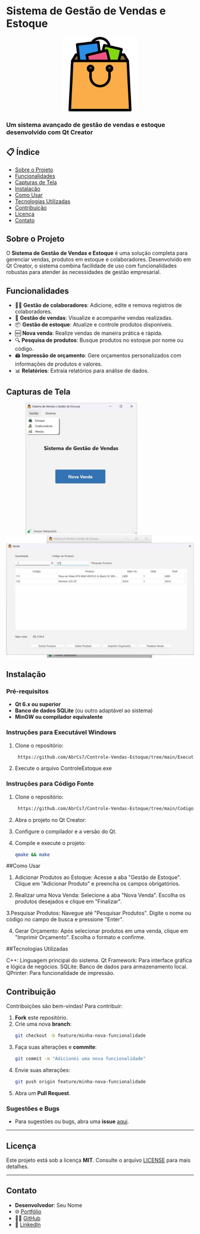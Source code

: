 # Sistema de Gestão de Vendas e Estoque

<p align="center">
  <img src="https://raw.githubusercontent.com/AbrCs7/Controle-Vendas-Estoque/refs/heads/main/CodigoFonte/img/bolsa-de-compras.png" alt="Logo do Sistema de Gestão" width="200"/>
</p>

### Um sistema avançado de gestão de vendas e estoque desenvolvido com Qt Creator

## 📋 Índice

- [Sobre o Projeto](#sobre-o-projeto)
- [Funcionalidades](#funcionalidades)
- [Capturas de Tela](#capturas-de-tela)
- [Instalação](#instalação)
- [Como Usar](#como-usar)
- [Tecnologias Utilizadas](#tecnologias-utilizadas)
- [Contribuição](#contribuição)
- [Licença](#licença)
- [Contato](#contato)

## Sobre o Projeto

O **Sistema de Gestão de Vendas e Estoque** é uma solução completa para gerenciar vendas, produtos em estoque e colaboradores. Desenvolvido em Qt Creator, o sistema combina facilidade de uso com funcionalidades robustas para atender às necessidades de gestão empresarial.

## Funcionalidades

- 👨‍💼 **Gestão de colaboradores**: Adicione, edite e remova registros de colaboradores.
- 🛒 **Gestão de vendas**: Visualize e acompanhe vendas realizadas.
- 📦 **Gestão de estoque**: Atualize e controle produtos disponíveis.
- 🆕 **Nova venda**: Realize vendas de maneira prática e rápida.
- 🔍 **Pesquisa de produtos**: Busque produtos no estoque por nome ou código.
- 🖨️ **Impressão de orçamento**: Gere orçamentos personalizados com informações de produtos e valores.
- 📊 **Relatórios**: Extraia relatórios para análise de dados.

## Capturas de Tela

<p align="center">
  <img src="https://raw.githubusercontent.com/AbrCs7/Controle-Vendas-Estoque/refs/heads/main/CodigoFonte/Imagem1.png" alt="Screenshot 1" width="300" style="margin-right: 100px;"/>
  <img src="https://raw.githubusercontent.com/AbrCs7/Controle-Vendas-Estoque/refs/heads/main/CodigoFonte/Imagem2.png" alt="Screenshot 2" width="600"/>
</p>

## Instalação

### Pré-requisitos

- **Qt 6.x ou superior**
- **Banco de dados SQLite** (ou outro adaptável ao sistema)
- **MinGW ou compilador equivalente**

### Instruções para Executável Windows

1. Clone o repositório:
   ```bash
    https://github.com/AbrCs7/Controle-Vendas-Estoque/tree/main/ExecutavelWindows
2. Execute o arquivo ControleEstoque.exe

### Instruções para Código Fonte

1. Clone o repositório:
   ```bash
    https://github.com/AbrCs7/Controle-Vendas-Estoque/tree/main/CodigoFonte
2. Abra o projeto no Qt Creator:

3. Configure o compilador e a versão do Qt.
4. Compile e execute o projeto:
   ```bash
   qmake && make

##Como Usar

1. Adicionar Produtos ao Estoque:
        Acesse a aba "Gestão de Estoque".
        Clique em "Adicionar Produto" e preencha os campos obrigatórios.

2. Realizar uma Nova Venda:
        Selecione a aba "Nova Venda".
        Escolha os produtos desejados e clique em "Finalizar".

3.Pesquisar Produtos:
        Navegue até "Pesquisar Produtos".
        Digite o nome ou código no campo de busca e pressione "Enter".

4. Gerar Orçamento:
        Após selecionar produtos em uma venda, clique em "Imprimir Orçamento".
        Escolha o formato e confirme.

##Tecnologias Utilizadas

  C++: Linguagem principal do sistema.
  Qt Framework: Para interface gráfica e lógica de negócios.
  SQLite: Banco de dados para armazenamento local.
  QPrinter: Para funcionalidade de impressão.


## Contribuição

Contribuições são bem-vindas! Para contribuir:

1. **Fork** este repositório.
2. Crie uma nova **branch**:
    ```bash
    git checkout -b feature/minha-nova-funcionalidade
    ```
3. Faça suas alterações e **commite**:
    ```bash
    git commit -m "Adicionei uma nova funcionalidade"
    ```
4. Envie suas alterações:
    ```bash
    git push origin feature/minha-nova-funcionalidade
    ```
5. Abra um **Pull Request**.

### Sugestões e Bugs
- Para sugestões ou bugs, abra uma **issue** [aqui](https://github.com/AbrCs7/Controle-Vendas-Estoque/issues).

---

## Licença

Este projeto está sob a licença **MIT**. Consulte o arquivo [LICENSE](./LICENSE) para mais detalhes.

---

## Contato

- **Desenvolvedor**: Seu Nome
- 🌐 [Portfólio](https://seuportifolio.com/)
- 👨‍💻 [GitHub](https://github.com/SeuUsuario)
- 💼 [LinkedIn](https://www.linkedin.com/in/seulinkedin/)
